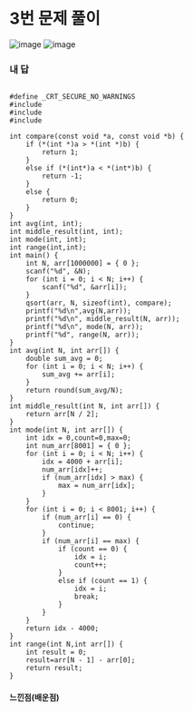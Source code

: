 # 3번 문제 풀이
![image](https://user-images.githubusercontent.com/81015704/124388738-1f131100-dd1f-11eb-99ac-9b82cee11126.png)
![image](https://user-images.githubusercontent.com/81015704/124388747-29cda600-dd1f-11eb-9d11-eb68d3052f37.png)


### 내 답
<pre><code>
#define _CRT_SECURE_NO_WARNINGS
#include <stdio.h>
#include <stdlib.h>
#include <math.h>

int compare(const void *a, const void *b) {
	if (*(int *)a > *(int *)b) {
		return 1;
	}
	else if (*(int*)a < *(int*)b) {
		return -1;
	}
	else {
		return 0;
	}
}
int avg(int, int);
int middle_result(int, int);
int mode(int, int);
int range(int,int);
int main() {
	int N, arr[1000000] = { 0 };
	scanf("%d", &N);
	for (int i = 0; i < N; i++) {
		scanf("%d", &arr[i]);
	}
	qsort(arr, N, sizeof(int), compare);
	printf("%d\n",avg(N,arr));
	printf("%d\n", middle_result(N, arr));
	printf("%d\n", mode(N, arr));
	printf("%d", range(N, arr));
}
int avg(int N, int arr[]) {
	double sum_avg = 0;
	for (int i = 0; i < N; i++) {
		sum_avg += arr[i];
	}
	return round(sum_avg/N);
}
int middle_result(int N, int arr[]) {
	return arr[N / 2];
}
int mode(int N, int arr[]) {
	int idx = 0,count=0,max=0;
	int num_arr[8001] = { 0 };
	for (int i = 0; i < N; i++) {
		idx = 4000 + arr[i];
		num_arr[idx]++;
		if (num_arr[idx] > max) {
			max = num_arr[idx];
		}
	}
	for (int i = 0; i < 8001; i++) {
		if (num_arr[i] == 0) {
			continue;
		}
		if (num_arr[i] == max) {
			if (count == 0) {
				idx = i;
				count++;
			}
			else if (count == 1) {
				idx = i;
				break;
			}
		}
	}
	return idx - 4000;
}
int range(int N,int arr[]) {
	int result = 0;
	result=arr[N - 1] - arr[0];
	return result;
}
</code></pre>


#### 느낀점(배운점)
